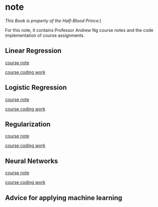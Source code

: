 # note

*This Book is property of the Half-Blood Prince*:)

For this note, it contains Professor Andrew Ng course notes and the code implementation of course assignments.

## Linear Regression

 [course note](./吴恩达机器学习笔记/markdown/Linear_regression.md)

[course coding work](./吴恩达机器学习笔记/code/linear_regression/)

## Logistic Regression

[course note](./吴恩达机器学习笔记/markdown/Logistic_regression.md)

[course coding work](./吴恩达机器学习笔记/code/logistic_regression/)

## Regularization

[course note](./吴恩达机器学习笔记/markdown/Regularization.md)

[course coding work](./吴恩达机器学习笔记/code/regularization/)

## Neural Networks

[course note](./吴恩达机器学习笔记/markdown/Neural_Networks.md)

[course coding work](./吴恩达机器学习笔记/code/neural_network/)

## Advice for applying machine learning

